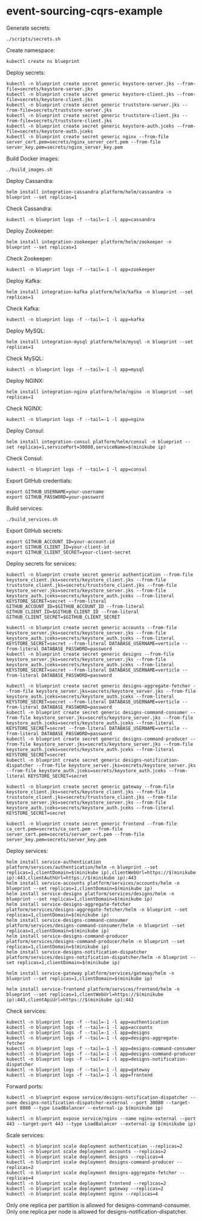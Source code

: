 # event-sourcing-cqrs-example

Generate secrets:

    ./scripts/secrets.sh

Create namespace:

    kubectl create ns blueprint

Deploy secrets:

    kubectl -n blueprint create secret generic keystore-server.jks --from-file=secrets/keystore-server.jks
    kubectl -n blueprint create secret generic keystore-client.jks --from-file=secrets/keystore-client.jks
    kubectl -n blueprint create secret generic truststore-server.jks --from-file=secrets/truststore-server.jks
    kubectl -n blueprint create secret generic truststore-client.jks --from-file=secrets/truststore-client.jks
    kubectl -n blueprint create secret generic keystore-auth.jceks --from-file=secrets/keystore-auth.jceks
    kubectl -n blueprint create secret generic nginx --from-file server_cert.pem=secrets/nginx_server_cert.pem --from-file server_key.pem=secrets/nginx_server_key.pem

Build Docker images:

    ./build_images.sh

Deploy Cassandra:

    helm install integration-cassandra platform/helm/cassandra -n blueprint --set replicas=1

Check Cassandra:

    kubectl -n blueprint logs -f --tail=-1 -l app=cassandra

Deploy Zookeeper:

    helm install integration-zookeeper platform/helm/zookeeper -n blueprint --set replicas=1

Check Zookeeper:

    kubectl -n blueprint logs -f --tail=-1 -l app=zookeeper

Deploy Kafka:

    helm install integration-kafka platform/helm/kafka -n blueprint --set replicas=1

Check Kafka:

    kubectl -n blueprint logs -f --tail=-1 -l app=kafka

Deploy MySQL:

    helm install integration-mysql platform/helm/mysql -n blueprint --set replicas=1

Check MySQL:

    kubectl -n blueprint logs -f --tail=-1 -l app=mysql

Deploy NGINX:

    helm install integration-nginx platform/helm/nginx -n blueprint --set replicas=1

Check NGINX:

    kubectl -n blueprint logs -f --tail=-1 -l app=nginx

Deploy Consul:

    helm install integration-consul platform/helm/consul -n blueprint --set replicas=1,servicePort=30080,serviceName=$(minikube ip)

Check Consul:

    kubectl -n blueprint logs -f --tail=-1 -l app=consul

Export GitHub credentials:

    export GITHUB_USERNAME=your-username
    export GITHUB_PASSWORD=your-password

Build services:

    ./build_services.sh

Export GitHub secrets:

    export GITHUB_ACCOUNT_ID=your-account-id
    export GITHUB_CLIENT_ID=your-client-id
    export GITHUB_CLIENT_SECRET=your-client-secret

Deploy secrets for services:

    kubectl -n blueprint create secret generic authentication --from-file keystore_client.jks=secrets/keystore_client.jks --from-file truststore_client.jks=secrets/truststore_client.jks --from-file keystore_server.jks=secrets/keystore_server.jks --from-file keystore_auth.jceks=secrets/keystore_auth.jceks --from-literal KEYSTORE_SECRET=secret --from-literal GITHUB_ACCOUNT_ID=$GITHUB_ACCOUNT_ID --from-literal GITHUB_CLIENT_ID=$GITHUB_CLIENT_ID --from-literal GITHUB_CLIENT_SECRET=$GITHUB_CLIENT_SECRET

    kubectl -n blueprint create secret generic accounts --from-file keystore_server.jks=secrets/keystore_server.jks --from-file keystore_auth.jceks=secrets/keystore_auth.jceks --from-literal KEYSTORE_SECRET=secret --from-literal DATABASE_USERNAME=verticle --from-literal DATABASE_PASSWORD=password
    kubectl -n blueprint create secret generic designs --from-file keystore_server.jks=secrets/keystore_server.jks --from-file keystore_auth.jceks=secrets/keystore_auth.jceks --from-literal KEYSTORE_SECRET=secret --from-literal DATABASE_USERNAME=verticle --from-literal DATABASE_PASSWORD=password

    kubectl -n blueprint create secret generic designs-aggregate-fetcher --from-file keystore_server.jks=secrets/keystore_server.jks --from-file keystore_auth.jceks=secrets/keystore_auth.jceks --from-literal KEYSTORE_SECRET=secret --from-literal DATABASE_USERNAME=verticle --from-literal DATABASE_PASSWORD=password
    kubectl -n blueprint create secret generic designs-command-consumer --from-file keystore_server.jks=secrets/keystore_server.jks --from-file keystore_auth.jceks=secrets/keystore_auth.jceks --from-literal KEYSTORE_SECRET=secret --from-literal DATABASE_USERNAME=verticle --from-literal DATABASE_PASSWORD=password
    kubectl -n blueprint create secret generic designs-command-producer --from-file keystore_server.jks=secrets/keystore_server.jks --from-file keystore_auth.jceks=secrets/keystore_auth.jceks --from-literal KEYSTORE_SECRET=secret  
    kubectl -n blueprint create secret generic designs-notification-dispatcher --from-file keystore_server.jks=secrets/keystore_server.jks --from-file keystore_auth.jceks=secrets/keystore_auth.jceks --from-literal KEYSTORE_SECRET=secret  

    kubectl -n blueprint create secret generic gateway --from-file keystore_client.jks=secrets/keystore_client.jks --from-file truststore_client.jks=secrets/truststore_client.jks --from-file keystore_server.jks=secrets/keystore_server.jks --from-file keystore_auth.jceks=secrets/keystore_auth.jceks --from-literal KEYSTORE_SECRET=secret

    kubectl -n blueprint create secret generic frontend --from-file ca_cert.pem=secrets/ca_cert.pem --from-file server_cert.pem=secrets/server_cert.pem --from-file server_key.pem=secrets/server_key.pem

Deploy services:

    helm install service-authentication platform/services/authentication/helm -n blueprint --set replicas=1,clientDomain=$(minikube ip),clientWebUrl=https://$(minikube ip):443,clientAuthUrl=https://$(minikube ip):443
    helm install service-accounts platform/services/accounts/helm -n blueprint --set replicas=1,clientDomain=$(minikube ip)
    helm install service-designs platform/services/designs/helm -n blueprint --set replicas=1,clientDomain=$(minikube ip)
    helm install service-designs-aggregate-fetcher platform/services/designs-aggregate-fetcher/helm -n blueprint --set replicas=1,clientDomain=$(minikube ip)
    helm install service-designs-command-consumer platform/services/designs-command-consumer/helm -n blueprint --set replicas=1,clientDomain=$(minikube ip)
    helm install service-designs-command-producer platform/services/designs-command-producer/helm -n blueprint --set replicas=1,clientDomain=$(minikube ip)
    helm install service-designs-notification-dispatcher platform/services/designs-notification-dispatcher/helm -n blueprint --set replicas=1,clientDomain=$(minikube ip)

    helm install service-gateway platform/services/gateway/helm -n blueprint --set replicas=1,clientDomain=$(minikube ip)

    helm install service-frontend platform/services/frontend/helm -n blueprint --set replicas=1,clientWebUrl=https://$(minikube ip):443,clientApiUrl=https://$(minikube ip):443

Check services:

    kubectl -n blueprint logs -f --tail=-1 -l app=authentication
    kubectl -n blueprint logs -f --tail=-1 -l app=accounts
    kubectl -n blueprint logs -f --tail=-1 -l app=designs
    kubectl -n blueprint logs -f --tail=-1 -l app=designs-aggregate-fetcher
    kubectl -n blueprint logs -f --tail=-1 -l app=designs-command-consumer
    kubectl -n blueprint logs -f --tail=-1 -l app=designs-command-producer
    kubectl -n blueprint logs -f --tail=-1 -l app=designs-notification-dispatcher
    kubectl -n blueprint logs -f --tail=-1 -l app=gateway
    kubectl -n blueprint logs -f --tail=-1 -l app=frontend

Forward ports:

    kubectl -n blueprint expose service/designs-notification-dispatcher --name designs-notification-dispatcher-external --port 30080 --target-port 8080 --type LoadBalancer --external-ip $(minikube ip)

    kubectl -n blueprint expose service/nginx --name nginx-external --port 443 --target-port 443 --type LoadBalancer --external-ip $(minikube ip)

Scale services:

    kubectl -n blueprint scale deployment authentication --replicas=2
    kubectl -n blueprint scale deployment accounts --replicas=2
    kubectl -n blueprint scale deployment designs --replicas=4
    kubectl -n blueprint scale deployment designs-command-producer --replicas=2
    kubectl -n blueprint scale deployment designs-aggregate-fetcher --replicas=4
    kubectl -n blueprint scale deployment frontend --replicas=2
    kubectl -n blueprint scale deployment gateway --replicas=2
    kubectl -n blueprint scale deployment nginx --replicas=4

Only one replica per partition is allowed for designs-command-consumer.
Only one replica per node is allowed for designs-notification-dispatcher.
